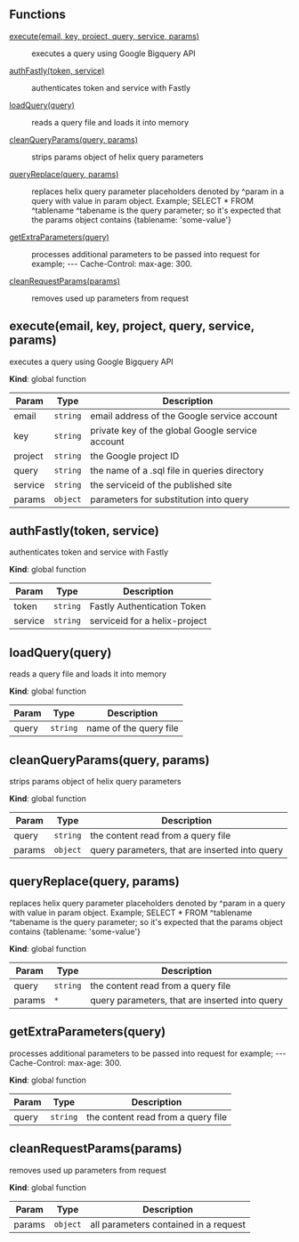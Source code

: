 ## Functions

<dl>
<dt><a href="#execute">execute(email, key, project, query, service, params)</a></dt>
<dd><p>executes a query using Google Bigquery API</p>
</dd>
<dt><a href="#authFastly">authFastly(token, service)</a></dt>
<dd><p>authenticates token and service with Fastly</p>
</dd>
<dt><a href="#loadQuery">loadQuery(query)</a></dt>
<dd><p>reads a query file and loads it into memory</p>
</dd>
<dt><a href="#cleanQueryParams">cleanQueryParams(query, params)</a></dt>
<dd><p>strips params object of helix query parameters</p>
</dd>
<dt><a href="#queryReplace">queryReplace(query, params)</a></dt>
<dd><p>replaces helix query parameter placeholders denoted by ^param
in a query with value in param object. Example; SELECT * FROM ^tablename
^tabename is the query parameter; so it&#39;s expected that the params object
contains {tablename: &#39;some-value&#39;}</p>
</dd>
<dt><a href="#getExtraParameters">getExtraParameters(query)</a></dt>
<dd><p>processes additional parameters to be passed into request
for example; --- Cache-Control: max-age: 300.</p>
</dd>
<dt><a href="#cleanRequestParams">cleanRequestParams(params)</a></dt>
<dd><p>removes used up parameters from request</p>
</dd>
</dl>

<a name="execute"></a>

## execute(email, key, project, query, service, params)
executes a query using Google Bigquery API

**Kind**: global function  

| Param | Type | Description |
| --- | --- | --- |
| email | <code>string</code> | email address of the Google service account |
| key | <code>string</code> | private key of the global Google service account |
| project | <code>string</code> | the Google project ID |
| query | <code>string</code> | the name of a .sql file in queries directory |
| service | <code>string</code> | the serviceid of the published site |
| params | <code>object</code> | parameters for substitution into query |

<a name="authFastly"></a>

## authFastly(token, service)
authenticates token and service with Fastly

**Kind**: global function  

| Param | Type | Description |
| --- | --- | --- |
| token | <code>string</code> | Fastly Authentication Token |
| service | <code>string</code> | serviceid for a helix-project |

<a name="loadQuery"></a>

## loadQuery(query)
reads a query file and loads it into memory

**Kind**: global function  

| Param | Type | Description |
| --- | --- | --- |
| query | <code>string</code> | name of the query file |

<a name="cleanQueryParams"></a>

## cleanQueryParams(query, params)
strips params object of helix query parameters

**Kind**: global function  

| Param | Type | Description |
| --- | --- | --- |
| query | <code>string</code> | the content read from a query file |
| params | <code>object</code> | query parameters, that are inserted into query |

<a name="queryReplace"></a>

## queryReplace(query, params)
replaces helix query parameter placeholders denoted by ^param
in a query with value in param object. Example; SELECT * FROM ^tablename
^tabename is the query parameter; so it's expected that the params object
contains {tablename: 'some-value'}

**Kind**: global function  

| Param | Type | Description |
| --- | --- | --- |
| query | <code>string</code> | the content read from a query file |
| params | <code>\*</code> | query parameters, that are inserted into query |

<a name="getExtraParameters"></a>

## getExtraParameters(query)
processes additional parameters to be passed into request
for example; --- Cache-Control: max-age: 300.

**Kind**: global function  

| Param | Type | Description |
| --- | --- | --- |
| query | <code>string</code> | the content read from a query file |

<a name="cleanRequestParams"></a>

## cleanRequestParams(params)
removes used up parameters from request

**Kind**: global function  

| Param | Type | Description |
| --- | --- | --- |
| params | <code>object</code> | all parameters contained in a request |

